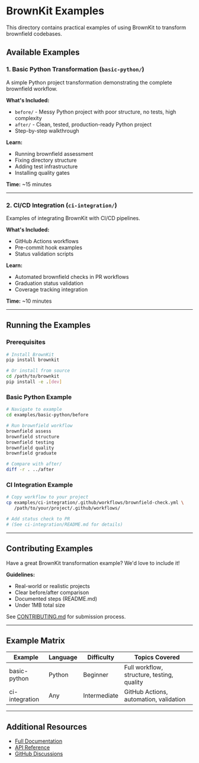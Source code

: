# BrownKit Examples

This directory contains practical examples of using BrownKit to transform brownfield codebases.

## Available Examples

### 1. Basic Python Transformation (`basic-python/`)

A simple Python project transformation demonstrating the complete brownfield workflow.

**What's Included:**
- `before/` - Messy Python project with poor structure, no tests, high complexity
- `after/` - Clean, tested, production-ready Python project
- Step-by-step walkthrough

**Learn:**
- Running brownfield assessment
- Fixing directory structure
- Adding test infrastructure
- Installing quality gates

**Time:** ~15 minutes

---

### 2. CI/CD Integration (`ci-integration/`)

Examples of integrating BrownKit with CI/CD pipelines.

**What's Included:**
- GitHub Actions workflows
- Pre-commit hook examples
- Status validation scripts

**Learn:**
- Automated brownfield checks in PR workflows
- Graduation status validation
- Coverage tracking integration

**Time:** ~10 minutes

---

## Running the Examples

### Prerequisites

```bash
# Install BrownKit
pip install brownkit

# Or install from source
cd /path/to/brownkit
pip install -e .[dev]
```

### Basic Python Example

```bash
# Navigate to example
cd examples/basic-python/before

# Run brownfield workflow
brownfield assess
brownfield structure
brownfield testing
brownfield quality
brownfield graduate

# Compare with after/
diff -r . ../after
```

### CI Integration Example

```bash
# Copy workflow to your project
cp examples/ci-integration/.github/workflows/brownfield-check.yml \
   /path/to/your/project/.github/workflows/

# Add status check to PR
# (See ci-integration/README.md for details)
```

---

## Contributing Examples

Have a great BrownKit transformation example? We'd love to include it!

**Guidelines:**
- Real-world or realistic projects
- Clear before/after comparison
- Documented steps (README.md)
- Under 1MB total size

See [CONTRIBUTING.md](../CONTRIBUTING.md) for submission process.

---

## Example Matrix

| Example | Language | Difficulty | Topics Covered |
|---------|----------|------------|----------------|
| basic-python | Python | Beginner | Full workflow, structure, testing, quality |
| ci-integration | Any | Intermediate | GitHub Actions, automation, validation |

---

## Additional Resources

- [Full Documentation](https://brownkit.readthedocs.io)
- [API Reference](https://brownkit.readthedocs.io/en/latest/api/)
- [GitHub Discussions](https://github.com/jacopone/brownkit/discussions)
